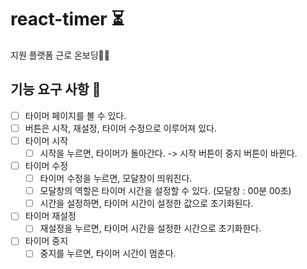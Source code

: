 # react-timer ⏳

지원 플랫폼 근로 온보딩💪🏻

## 기능 요구 사항 📝

- [ ] 타이머 페이지를 볼 수 있다.
- [ ] 버튼은 시작, 재설정, 타이머 수정으로 이루어져 있다.
- [ ] 타이머 시작
  - [ ] 시작을 누르면, 타이머가 돌아간다. -> 시작 버튼이 중지 버튼이 바뀐다.
- [ ] 타이머 수정
  - [ ] 타이머 수정을 누르면, 모달창이 띄워진다.
  - [ ] 모달창의 역할은 타이머 시간을 설정할 수 있다. (모달창 : 00분 00초)
  - [ ] 시간을 설정하면, 타이머 시간이 설정한 값으로 초기화된다.
- [ ] 타이머 재설정
  - [ ] 재설정을 누르면, 타이머 시간을 설정한 시간으로 초기화한다.
- [ ] 타이머 중지
  - [ ] 중지를 누르면, 타이머 시간이 멈춘다.
